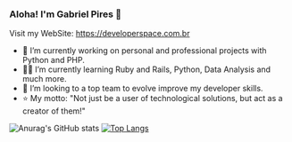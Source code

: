 ### Aloha! I'm Gabriel Pires 👋
Visit my WebSite: https://developerspace.com.br
- 🔭 I’m currently working on personal and professional projects with Python and PHP.  
- :man_student: I’m currently learning Ruby and Rails, Python, Data Analysis and much more.
- :rocket: I’m looking to a top team to evolve improve my developer skills.
- :star: My motto: "Not just be a user of technological solutions, but act as a creator of them!"

![Anurag's GitHub stats](https://github-readme-stats.vercel.app/api?username=GabrielDevSpace&show_icons=true&theme=dracula)
[![Top Langs](https://github-readme-stats.vercel.app/api/top-langs/?username=GabrielDevSpace&layout=compact)](https://github.com/anuraghazra/github-readme-stats)



